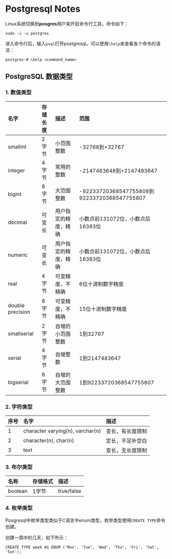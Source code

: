 # Postgresql Notes

Linux系统切换到**posgres**用户来开启命令行工具，命令如下：

```shell
sudo -i -u postgres
```

进入命令行后，输入`psql`打开postgresql。可以使用`\help`来查看各个命令的语法：

```shell
postgres-# \help <command_name>
```

## PostgreSQL 数据类型

### 1. 数值类型

| 名字 | 存储长度 | 描述 | 范围 |
| :--- | :------ | :--- | :---- |
| smallint | 2字节 | 小范围整数 | -32768到+32767 |
| integer | 4字节 | 常用的整数 | -2147483648到+2147483647 |
| bigint | 8字节 | 大范围整数 | -92233720368547755808到92233720368547755807 |
| decimal | 可变长 | 用户指定的精度，精确 | 小数点前131072位，小数点后16383位 |
| numeric | 可变长 | 用户指定的精度，精确 | 小数点前131072位，小数点后16383位 |
| real | 4字节 | 可变精度，不精确 | 6位十进制数字精度 |
| double precision | 8字节 | 可变精度，不精确 | 15位十进制数字精度 |
| smallserial | 2字节 | 自增的小范围整数 | 1到32767 |
| serial | 4字节 | 自增整数 | 1到2147483647 |
| bigserial | 8字节 | 自增的大范围整数 | 1到92233720368547755807 |

### 2. 字符类型

| 序号 | 名字 | 描述 |
| :--- | :--- | :--- |
| 1 | character varying(n), varchar(n) | 变长，有长度限制 |
| 2 | character(n), char(n) | 定长，不足补空白 |
| 3 | text | 变长，无长度限制 |

### 3. 布尔类型

| 名称 | 存储格式 | 描述 |
| :--- | :------ | :--- |
| boolean | 1字节 | true/false |

### 4. 枚举类型

Posgresql中枚举类型类似于C语言中enum类型，枚举类型使用`CREATE TYPE`命令创建。

创建一周中的几天，如下所示：

```
CREATE TYPE week AS ENUM ('Mon', 'Tue', 'Wed', 'Thu', 'Fri', 'Sat', 'Sun');
```

